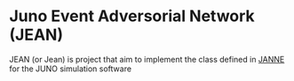 # Juno Event Adversorial Network (JEAN)

JEAN (or Jean) is project that aim to implement the class defined in [JANNE](http://github.com/leonard-IMBERT/janne) for the JUNO simulation software
